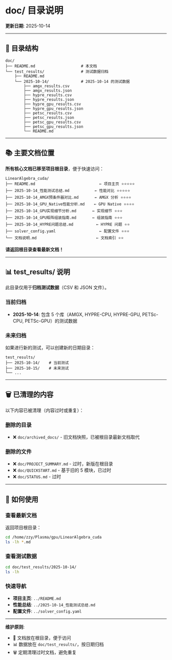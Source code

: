 # doc/ 目录说明

**更新日期**: 2025-10-14

---

## 📂 目录结构

```
doc/
├── README.md                    # 本文档
└── test_results/                # 测试数据归档
    ├── README.md
    └── 2025-10-14/              # 2025-10-14 的测试数据
        ├── amgx_results.csv
        ├── amgx_results.json
        ├── hypre_results.csv
        ├── hypre_results.json
        ├── hypre_gpu_results.csv
        ├── hypre_gpu_results.json
        ├── petsc_results.csv
        ├── petsc_results.json
        ├── petsc_gpu_results.csv
        ├── petsc_gpu_results.json
        └── README.md
```

---

## 📚 主要文档位置

**所有核心文档已移至项目根目录**，便于快速访问：

```
LinearAlgebra_cuda/
├── README.md                            ← 项目主页 ⭐⭐⭐⭐⭐
├── 2025-10-14_性能测试总结.md           ← 性能对比 ⭐⭐⭐⭐⭐
├── 2025-10-14_AMGX预条件器对比.md       ← AMGX 分析 ⭐⭐⭐⭐
├── 2025-10-14_GPU_Native性能分析.md    ← GPU Native ⭐⭐⭐⭐
├── 2025-10-14_GPU实现细节分析.md       ← 实现细节 ⭐⭐⭐
├── 2025-10-14_GPU矩阵组装指南.md       ← 组装指南 ⭐⭐⭐
├── 2025-10-14_HYPRE问题总结.md          ← HYPRE 问题 ⭐⭐
├── solver_config.yaml                   ← 配置文件 ⭐⭐⭐
└── 文档说明.md                          ← 文档索引 ⭐⭐
```

**请返回根目录查看最新文档！**

---

## 📊 test_results/ 说明

此目录仅用于**归档测试数据**（CSV 和 JSON 文件）。

### 当前归档

- **2025-10-14**: 包含 5 个库（AMGX, HYPRE-CPU, HYPRE-GPU, PETSc-CPU, PETSc-GPU）的测试数据

### 未来归档

如果进行新的测试，可以创建新的日期目录：
```
test_results/
├── 2025-10-14/    # 当前测试
├── 2025-10-15/    # 未来测试
└── ...
```

---

## 🗑️ 已清理的内容

以下内容已被清理（内容过时或重复）：

### 删除的目录
- ❌ `doc/archived_docs/` - 旧文档快照，已被根目录最新文档取代

### 删除的文件
- ❌ `doc/PROJECT_SUMMARY.md` - 过时，新版在根目录
- ❌ `doc/QUICKSTART.md` - 基于旧的 5 模块，已过时
- ❌ `doc/STATUS.md` - 过时

---

## 🎯 如何使用

### 查看最新文档
返回项目根目录：
```bash
cd /home/zzy/Plasma/gpu/LinearAlgebra_cuda
ls -lh *.md
```

### 查看测试数据
```bash
cd doc/test_results/2025-10-14/
ls -lh
```

### 快速导航
- **项目主页**: `../README.md`
- **性能总结**: `../2025-10-14_性能测试总结.md`
- **配置文件**: `../solver_config.yaml`

---

**维护原则**: 
- 📄 文档放在根目录，便于访问
- 📊 数据放在 `doc/test_results/`，按日期归档
- 🗑️ 定期清理过时文档，避免重复
